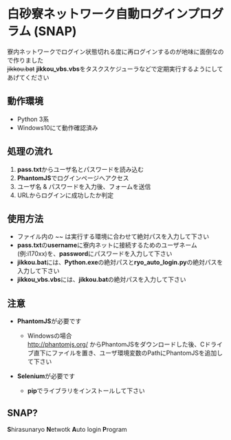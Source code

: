 # 白砂寮ネットワーク自動ログインプログラム (SNAP)

寮内ネットワークでログイン状態切れる度に再ログインするのが地味に面倒なので作りました  
~~jikkou.bat~~ **jikkou_vbs.vbs**をタスクスケジューラなどで定期実行するようにしてあげてください

## 動作環境
- Python 3系
- Windows10にて動作確認済み

## 処理の流れ  
1. **pass.txt**からユーザ名とパスワードを読み込む  
1. **PhantomJS**でログインページへアクセス  
1. ユーザ名 & パスワードを入力後、フォームを送信  
1. URLからログインに成功したか判定

## 使用方法
- ファイル内の ~~ は実行する環境に合わせて絶対パスを入力して下さい
- **pass.txt**の**username**に寮内ネットに接続するためのユーザネーム(例:i170xx)を、**password**にパスワードを入力して下さい  
- **jikkou.bat**には、**Python.exe**の絶対パスと**ryo_auto_login.py**の絶対パスを入力して下さい  
- **jikkou_vbs.vbs**には、**jikkou.bat**の絶対パスを入力して下さい  

## 注意
- **PhantomJS**が必要です  
  - Windowsの場合  
http://phantomjs.org/ からPhantomJSをダウンロードした後、Cドライブ直下にファイルを置き、ユーザ環境変数のPathにPhantomJSを追加して下さい  

- **Selenium**が必要です  
  - **pip**でライブラリをインストールして下さい
  

## SNAP?
**S**hirasunaryo **N**etwotk **A**uto login **P**rogram

